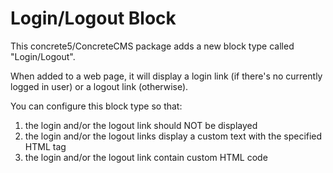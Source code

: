 # Login/Logout Block

This concrete5/ConcreteCMS package adds a new block type called "Login/Logout".

When added to a web page, it will display a login link (if there's no currently logged in user) or a logout link (otherwise).

You can configure this block type so that:

1. the login and/or the logout link should NOT be displayed
2. the login and/or the logout links display a custom text with the specified HTML tag
3. the login and/or the logout link contain custom HTML code
